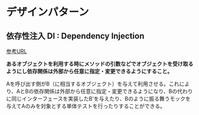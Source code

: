 # デザインパターン

## 依存性注入 DI : Dependency Injection

[参考URL](https://e-words.jp/w/%E4%BE%9D%E5%AD%98%E6%80%A7%E6%B3%A8%E5%85%A5.html)

**あるオブジェクトを利用する時にメソッドの引数などでオブジェクトを受け取るようにし依存関係は外部から任意に指定・変更できるようにすること。**

Aを呼び出す側がB（に相当するオブジェクト）を与えて利用させる。これにより、AとBの依存関係は外部から任意に指定・変更できるようになり、Bの代わりに同じインターフェースを実装したB'を与えたり、Bのように振る舞うモックを与えてAのみを対象とする単体テストを行ったりすることができる。

